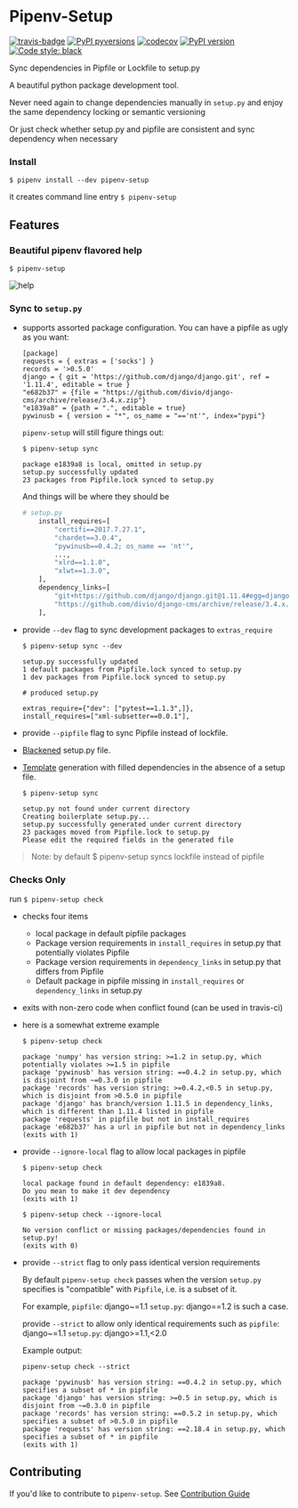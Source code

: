 # Pipenv-Setup
[![travis-badge](https://travis-ci.org/Madoshakalaka/pipenv-setup.svg?branch=master)](https://travis-ci.org/Madoshakalaka/pipenv-setup)
[![PyPI pyversions](https://img.shields.io/pypi/pyversions/pipenv-setup.svg)](https://pypi.python.org/pypi/pipenv-setup/)
[![codecov](https://codecov.io/gh/Madoshakalaka/pipenv-setup/branch/master/graph/badge.svg)](https://codecov.io/gh/Madoshakalaka/pipenv-setup)
[![PyPI version](https://badge.fury.io/py/pipenv-setup.svg)](https://badge.fury.io/py/pipenv-setup)
[![Code style: black](https://img.shields.io/badge/code%20style-black-000000.svg)](https://github.com/psf/black)

Sync dependencies in Pipfile or Lockfile to setup.py

A beautiful python package development tool.

Never need again to change dependencies 
manually in `setup.py` and enjoy the same
 dependency locking or semantic versioning
 
 Or just check whether setup.py and pipfile are consistent and sync dependency when necessary
### Install

`$ pipenv install --dev pipenv-setup`

it creates command line entry `$ pipenv-setup`

## Features
### Beautiful pipenv flavored help

`$ pipenv-setup`

   ![help](https://raw.githubusercontent.com/Madoshakalaka/pipenv-setup/master/readme_assets/help.PNG)

### Sync to `setup.py`
- supports assorted package configuration. You can have a pipfile as ugly as you want:
    ```Pipfile
    [package]
    requests = { extras = ['socks'] }
    records = '>0.5.0'
    django = { git = 'https://github.com/django/django.git', ref = '1.11.4', editable = true }
    "e682b37" = {file = "https://github.com/divio/django-cms/archive/release/3.4.x.zip"}
    "e1839a8" = {path = ".", editable = true}
    pywinusb = { version = "*", os_name = "=='nt'", index="pypi"}
    ```
    `pipenv-setup` will still figure things out:
    
    `$ pipenv-setup sync`
    ```
    package e1839a8 is local, omitted in setup.py
    setup.py successfully updated
    23 packages from Pipfile.lock synced to setup.py
    ```
    And things will be where they should be
    ```python
    # setup.py
        install_requires=[
            "certifi==2017.7.27.1",
            "chardet==3.0.4",
            "pywinusb==0.4.2; os_name == 'nt'",
            ...,
            "xlrd==1.1.0",
            "xlwt==1.3.0",
        ],
        dependency_links=[
            "git+https://github.com/django/django.git@1.11.4#egg=django",
            "https://github.com/divio/django-cms/archive/release/3.4.x.zip",
        ],
    ```
- provide `--dev` flag to sync development packages to `extras_require`
    ```
    $ pipenv-setup sync --dev
    
    setup.py successfully updated
    1 default packages from Pipfile.lock synced to setup.py
    1 dev packages from Pipfile.lock synced to setup.py
    ```
    ```
    # produced setup.py

    extras_require={"dev": ["pytest==1.1.3",]},
    install_requires=["xml-subsetter==0.0.1"],
    ```
- provide `--pipfile` flag to sync Pipfile instead of lockfile. 
- [Blackened](https://github.com/psf/black) setup.py file.
- [Template](https://github.com/pypa/sampleproject/blob/master/setup.py) generation with filled dependencies in the absence of a setup file.

    `$ pipenv-setup sync`
    ```
    setup.py not found under current directory
    Creating boilerplate setup.py...
    setup.py successfully generated under current directory
    23 packages moved from Pipfile.lock to setup.py
    Please edit the required fields in the generated file
    ```
> Note: by default $ pipenv-setup syncs lockfile instead of pipfile
### Checks Only
run `$ pipenv-setup check`
- checks four items
    - local package in default pipfile packages
    - Package version requirements in `install_requires` in setup.py that potentially violates Pipfile
    - Package version requirements in `dependency_links` in setup.py that differs from Pipfile
    - Default package in pipfile missing in `install_requires` or `dependency_links` in setup.py
- exits with non-zero code when conflict found (can be used in travis-ci)
- here is a somewhat extreme example
    
    ```
    $ pipenv-setup check
    
    package 'numpy' has version string: >=1.2 in setup.py, which potentially violates >=1.5 in pipfile
    package 'pywinusb' has version string: ==0.4.2 in setup.py, which is disjoint from ~=0.3.0 in pipfile
    package 'records' has version string: >=0.4.2,<0.5 in setup.py, which is disjoint from >0.5.0 in pipfile
    package 'django' has branch/version 1.11.5 in dependency_links, which is different than 1.11.4 listed in pipfile
    package 'requests' in pipfile but not in install_requires
    package 'e682b37' has a url in pipfile but not in dependency_links
    (exits with 1)
    ```


- provide `--ignore-local` flag to allow local packages in pipfile
    
    ```
    $ pipenv-setup check
  
    local package found in default dependency: e1839a8.
    Do you mean to make it dev dependency    
    (exits with 1)
    ```

    ```
    $ pipenv-setup check --ignore-local

    No version conflict or missing packages/dependencies found in setup.py!
    (exits with 0)
    ```

- provide `--strict` flag to only pass identical version requirements

    By default `pipenv-setup check` passes when the version `setup.py` specifies is "compatible" with `Pipfile`, i.e. is a subset of it.

    For example, `pipfile`: django~=1.1 `setup.py`: django==1.2 is such a case.
    
    provide `--strict` to allow only identical requirements such as `pipfile`: django~=1.1 `setup.py`: django>=1.1,<2.0
    
    Example output:
    ```
    pipenv-setup check --strict
    
    package 'pywinusb' has version string: ==0.4.2 in setup.py, which specifies a subset of * in pipfile
    package 'django' has version string: >=0.5 in setup.py, which is disjoint from ~=0.3.0 in pipfile
    package 'records' has version string: ==0.5.2 in setup.py, which specifies a subset of >0.5.0 in pipfile
    package 'requests' has version string: ==2.18.4 in setup.py, which specifies a subset of * in pipfile
    (exits with 1)
    ```

## Contributing

If you'd like to contribute to `pipenv-setup`. See [Contribution Guide](CONTRIBUTING.md)